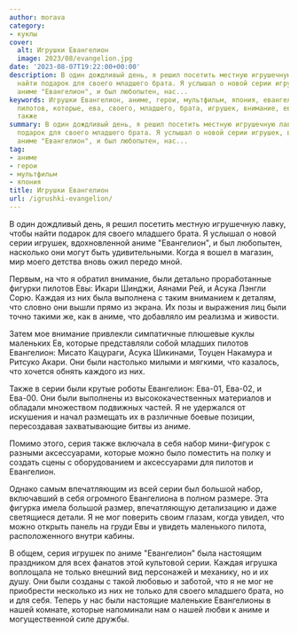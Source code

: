 ```yaml
---
author: morava
category:
- куклы
cover:
  alt: Игрушки Евангелион
  image: 2023/08/evangelion.jpg
date: '2023-08-07T19:22:00+00:00'
description: В один дождливый день, я решил посетить местную игрушечную лавку, чтобы
  найти подарок для своего младшего брата. Я услышал о новой серии игрушек, вдохновленной
  аниме "Евангелион", и был любопытен, нас...
keywords: Игрушки Евангелион, аниме, герои, мультфильм, япония, евангелион, серии,
  пилотов, которые, ева, своего, младшего, брата, игрушек, внимание, евы, асука, каждая,
  также
summary: В один дождливый день, я решил посетить местную игрушечную лавку, чтобы найти
  подарок для своего младшего брата. Я услышал о новой серии игрушек, вдохновленной
  аниме "Евангелион", и был любопытен, нас...
tag:
- аниме
- герои
- мультфильм
- япония
title: Игрушки Евангелион
url: /igrushki-evangelion/
---
```


В один дождливый день, я решил посетить местную игрушечную лавку, чтобы найти подарок для своего младшего брата. Я услышал о новой серии игрушек, вдохновленной аниме "Евангелион", и был любопытен, насколько они могут быть удивительными. Когда я вошел в магазин, мир моего детства вновь ожил передо мной.

Первым, на что я обратил внимание, были детально проработанные фигурки пилотов Евы: Икари Шинджи, Аянами Рей, и Асука Лэнгли Сорю. Каждая из них была выполнена с таким вниманием к деталям, что словно они вышли прямо из экрана. Их позы и выражения лиц были точно такими же, как в аниме, что добавляло им реализма и живости.

Затем мое внимание привлекли симпатичные плюшевые куклы маленьких Ев, которые представляли собой младших пилотов Евангелион: Мисато Кацураги, Асука Шикинами, Тоуцен Накамура и Ритсуко Акари. Они были настолько милыми и мягкими, что казалось, что хочется обнять каждого из них.

Также в серии были крутые роботы Евангелион: Ева-01, Ева-02, и Ева-00. Они были выполнены из высококачественных материалов и обладали множеством подвижных частей. Я не удержался от искушения и начал размещать их в различные боевые позиции, пересоздавая захватывающие битвы из аниме.

Помимо этого, серия также включала в себя набор мини-фигурок с разными аксессуарами, которые можно было поместить на полку и создать сцены с оборудованием и аксессуарами для пилотов и Евангелион.

Однако самым впечатляющим из всей серии был большой набор, включавший в себя огромного Евангелиона в полном размере. Эта фигурка имела большой размер, впечатляющую детализацию и даже светящиеся детали. Я не мог поверить своим глазам, когда увидел, что можно открыть панель на груди Евы и увидеть маленького пилота, расположенного внутри кабины.

В общем, серия игрушек по аниме "Евангелион" была настоящим праздником для всех фанатов этой культовой серии. Каждая игрушка воплощала не только внешний вид персонажей и механику, но и их душу. Они были созданы с такой любовью и заботой, что я не мог не приобрести несколько из них не только для своего младшего брата, но и для себя. Теперь у нас были настоящие маленькие Евангелионы в нашей комнате, которые напоминали нам о нашей любви к аниме и могущественной силе дружбы.